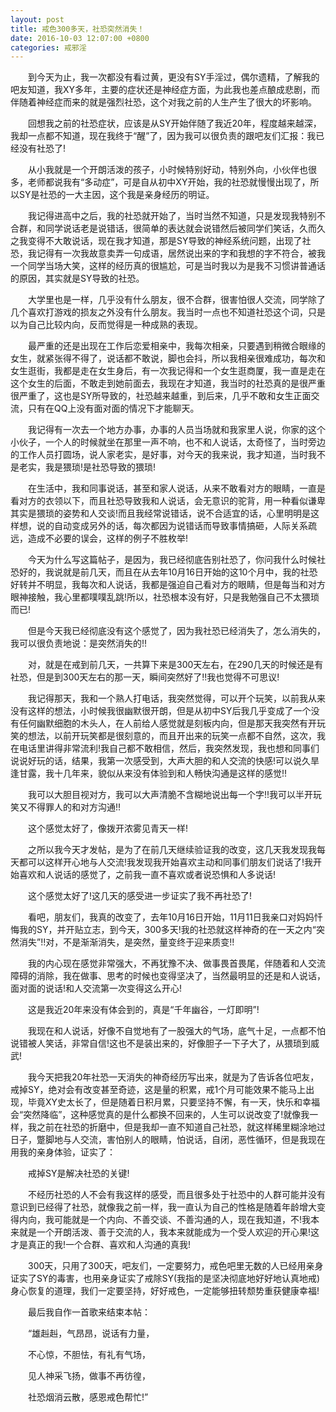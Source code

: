 ```yaml
---
layout: post
title: 戒色300多天，社恐突然消失！
date: 2016-10-03 12:07:00 +0800
categories: 戒邪淫
---
```


　　到今天为止，我一次都没有看过黄，更没有SY手淫过，偶尔遗精，了解我的吧友知道，我XY多年，主要的症状还是神经症方面，为此我也差点酿成悲剧，而伴随着神经症而来的就是强烈社恐，这个对我之前的人生产生了很大的坏影响。
　　回想我之前的社恐症状，应该是从SY开始伴随了我近20年，程度越来越深，我却一点都不知道，现在我终于“醒”了，因为我可以很负责的跟吧友们汇报：我已经没有社恐了!
　　从小我就是一个开朗活泼的孩子，小时候特别好动，特别外向，小伙伴也很多，老师都说我有“多动症”，可是自从初中XY开始，我的社恐就慢慢出现了，所以SY是社恐的一大主因，这个我是亲身经历的明证。
　　我记得进高中之后，我的社恐就开始了，当时当然不知道，只是发现我特别不合群，和同学说话老是说错话，很简单的表达就会说错然后被同学们笑话，久而久之我变得不大敢说话，现在我才知道，那是SY导致的神经系统问题，出现了社恐，我记得有一次我故意卖弄一句成语，居然说出来的字和我想的字不符合，被我一个同学当场大笑，这样的经历真的很尴尬，可是当时我以为是我不习惯讲普通话的原因，其实就是SY导致的社恐。
　　大学里也是一样，几乎没有什么朋友，很不合群，很害怕很人交流，同学除了几个喜欢打游戏的损友之外没有什么朋友。我当时一点也不知道社恐这个词，只是以为自己比较内向，反而觉得是一种成熟的表现。
　　最严重的还是出现在工作后恋爱相亲中，我每次相亲，只要遇到稍微合眼缘的女生，就紧张得不得了，说话都不敢说，脚也会抖，所以我相亲很难成功，每次和女生逛街，我都是走在女生身后，有一次我记得和一个女生逛商厦，我一直是走在这个女生的后面，不敢走到她前面去，我现在才知道，我当时的社恐真的是很严重很严重了，这也是SY所导致的，社恐越来越重，到后来，几乎不敢和女生正面交流，只有在QQ上没有面对面的情况下才能聊天。
　　我记得有一次去一个地方办事，办事的人员当场就和我家里人说，你家的这个小伙子，一个人的时候就坐在那里一声不响，也不和人说话，太奇怪了，当时旁边的工作人员打圆场，说人家老实，是好事，对今天的我来说，我才知道，当时我不是老实，我是猥琐!是社恐导致的猥琐!
　　在生活中，我和同事说话，甚至和家人说话，从来不敢看对方的眼睛，一直是看对方的衣领以下，而且社恐导致我和人说话，会无意识的驼背，用一种看似谦卑其实是猥琐的姿势和人交谈!而且我经常说错话，说不合适宜的话，心里明明是这样想，说的自动变成另外的话，每次都因为说错话而导致事情搞砸，人际关系疏远，造成不必要的误会，这样的例子不胜枚举!
　　今天为什么写这篇帖子，是因为，我已经彻底告别社恐了，你问我什么时候社恐好的，我说就是前几天，而且在从去年10月16日开始的这10个月中，我的社恐好转并不明显，我每次和人说话，我都是强迫自己看对方的眼睛，但是每当和对方眼神接触，我心里都噗噗乱跳!所以，社恐根本没有好，只是我勉强自己不太猥琐而已!
　　但是今天我已经彻底没有这个感觉了，因为我社恐已经消失了，怎么消失的，我可以很负责地说：是突然消失的!!
　　对，就是在戒到前几天，一共算下来是300天左右，在290几天的时候还是有社恐，但是到300天左右的那一天，瞬间突然好了!!我也觉得不可思议!
　　我记得那天，我和一个熟人打电话，我突然觉得，可以开个玩笑，以前我从来没有这样的想法，小时候我很幽默很开朗，但是从初中SY后我几乎变成了一个没有任何幽默细胞的木头人，在人前给人感觉就是刻板内向，但是那天我突然有开玩笑的想法，以前开玩笑都是很刻意的，而且开出来的玩笑一点都不自然，这次，我在电话里讲得非常流利!我自己都不敢相信，然后，我突然发现，我也想和同事们说说好玩的话，结果，我第一次感受到，大声大胆的和人交流的快感!可以说久旱逢甘露，我十几年来，貌似从来没有体验到和人畅快沟通是这样的感觉!!
　　我可以大胆目视对方，我可以大声清脆不含糊地说出每一个字!!我可以半开玩笑又不得罪人的和对方沟通!!
　　这个感觉太好了，像拨开浓雾见青天一样!
　　之所以我今天才发帖，是为了在前几天继续验证我的改变，这几天我发现我每天都可以这样开心地与人交流!我发现我开始喜欢主动和同事们朋友们说话了!我开始喜欢和人说话的感觉了，之前我一直不喜欢或者说恐惧和人多说话!
　　这个感觉太好了!这几天的感受进一步证实了我不再社恐了!
　　看吧，朋友们，我真的改变了，去年10月16日开始，11月11日我亲口对妈妈忏悔我的SY，并开贴立志，到今天，300多天!我的社恐就这样神奇的在一天之内“突然消失”!!对，不是渐渐消失，是突然，量变终于迎来质变!!
　　我的内心现在感觉非常强大，不再犹豫不决、做事畏首畏尾，伴随着和人交流障碍的消除，我在做事、思考的时候也变得坚决了，当然最明显的还是和人说话，面对面的说话!和人交流第一次变得这么开心!
　　这是我近20年来没有体会到的，真是“千年幽谷，一灯即明”!
　　我现在和人说话，好像不自觉地有了一股强大的气场，底气十足，一点都不怕说错被人笑话，非常自信!这也不是装出来的，好像胆子一下子大了，从猥琐到威武!
　　我今天把我20年社恐一天消失的神奇经历写出来，就是为了告诉各位吧友，戒掉SY，绝对会有改变甚至奇迹，这是量的积累，戒1个月可能效果不能马上出现，毕竟XY史太长了，但是随着日积月累，只要坚持不懈，有一天，快乐和幸福会“突然降临”，这种感觉真的是什么都换不回来的，人生可以说改变了!就像我一样，我之前在社恐的折磨中，但是我却一直不知道自己社恐，就这样稀里糊涂地过日子，蹩脚地与人交流，害怕别人的眼睛，怕说话，自闭，恶性循环，但是我现在用我的亲身体验，证实了：
　　戒掉SY是解决社恐的关键!
　　不经历社恐的人不会有我这样的感受，而且很多处于社恐中的人群可能并没有意识到已经得了社恐，就像我之前一样，我一直认为自己的性格是随着年龄增大变得内向，我可能就是一个内向、不善交谈、不善沟通的人，现在我知道，不!我本来就是一个开朗活泼、善于交流的人，我本来就能成为一个受人欢迎的开心果!这才是真正的我!一个合群、喜欢和人沟通的真我!
　　300天，只用了300天，吧友们，一定要努力，戒色吧里无数的人已经用亲身证实了SY的毒害，也用亲身证实了戒除SY(我指的是坚决彻底地好好地认真地戒)身心恢复的道理，我们一定要坚持，好好戒色，一定能够扭转颓势重获健康幸福!
　　最后我自作一首歌来结束本帖：
　　“雄赳赳，气昂昂，说话有力量，
　　不心惊，不胆怯，有礼有气场，
　　见人神采飞扬，做事不再彷徨，
　　社恐烟消云散，感恩戒色帮忙!”